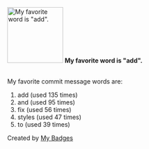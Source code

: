 <img src="https://my-badges.github.io/my-badges/favorite-word.png" alt="My favorite word is &quot;add&quot;." title="My favorite word is &quot;add&quot;." width="128">
<strong>My favorite word is &quot;add&quot;.</strong>
<br><br>

My favorite commit message words are:

1. add (used 135 times)
2. and (used 95 times)
3. fix (used 56 times)
4. styles (used 47 times)
5. to (used 39 times)


Created by <a href="https://github.com/my-badges/my-badges">My Badges</a>